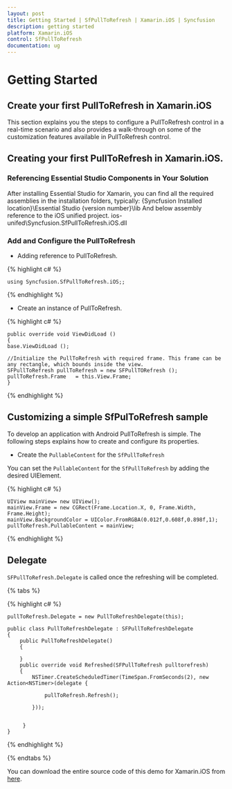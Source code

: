 ```yaml
---
layout: post
title: Getting Started | SfPullToRefresh | Xamarin.iOS | Syncfusion
description: getting started
platform: Xamarin.iOS
control: SfPullToRefresh
documentation: ug
---
```


# Getting Started

## Create your first PullToRefresh in Xamarin.iOS

This section explains you the steps to configure a PullToRefresh control in a real-time scenario and also provides a walk-through on some of the customization features available in PullToRefresh control.

## Creating your first PullToRefresh in Xamarin.iOS.

### Referencing Essential Studio Components in Your Solution

After installing Essential Studio for Xamarin, you can find all the required assemblies in the installation folders, typically:
{Syncfusion Installed location}\Essential Studio {version number}\lib
And below assembly reference to the iOS unified project.
ios-unifed\Syncfusion.SfPullToRefresh.iOS.dll

### Add and Configure the PullToRefresh

* Adding reference to PullToRefresh.

{% highlight c# %}

	using Syncfusion.SfPullToRefresh.iOS;; 

{% endhighlight %}

* Create an instance of PullToRefresh.

{% highlight c# %}
	
	public override void ViewDidLoad ()
    {
    base.ViewDidLoad ();

    //Initialize the PullToRefresh with required frame. This frame can be any rectangle, which bounds inside the view.
    SFPullToRefresh pullToRefresh = new SFPullTORefresh ();
    pullToRefresh.Frame   = this.View.Frame;
    }
	
{% endhighlight %}

## Customizing a simple SfPulToRefresh sample

To develop an application with Android PullToRefresh is simple. The following steps explains how to create and configure its properties.

* Create the `PullableContent` for the `SfPullToRefresh`

You can set the `PullableContent` for the `SfPullToRefresh` by adding the desired UIElement.

{% highlight c# %}
    
    UIView mainView= new UIView();
    mainView.Frame = new CGRect(Frame.Location.X, 0, Frame.Width, Frame.Height);
    mainView.BackgroundColor = UIColor.FromRGBA(0.012f,0.608f,0.898f,1);
    pullToRefresh.PullableContent = mainView;
{% endhighlight %}

## Delegate

`SFPullToRefresh.Delegate` is called once the refreshing will be completed.

{% tabs %}

{% highlight c# %}

    pullToRefresh.Delegate = new PullToRefreshDelegate(this);

    public class PullToRefreshDelegate : SFPullToRefreshDelegate
	{
		public PullToRefreshDelegate()
		{
		
		}
		public override void Refreshed(SFPullToRefresh pulltorefresh)
		{
			NSTimer.CreateScheduledTimer(TimeSpan.FromSeconds(2), new Action<NSTimer>(delegate {
			
				pullToRefresh.Refresh();

			}));


		 }
    }

{% endhighlight %}

{% endtabs %}

You can download the entire source code of this demo for Xamarin.iOS from [here](http://www.syncfusion.com/downloads/support/directtrac/general/ze/GettingStarted85797611).          
